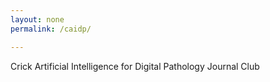 ```yaml
---
layout: none
permalink: /caidp/

---
```

Crick Artificial Intelligence for Digital Pathology Journal Club
